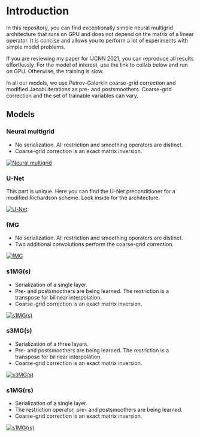 # Introduction
In this repository, you can find exceptionally simple neural multigrid architecture that runs on GPU and does not depend on the matrix of a linear operator. It is concise and allows you to perform a lot of experiments with simple model problems.

If you are reviewing my paper for IJCNN 2021, you can reproduce all results effortlessly. For the model of interest, use the link to collab below and run on GPU. Otherwise, the training is slow.

In all our models, we use Petrov-Galerkin coarse-grid correction and modified Jacobi iterations as pre- and postsmoothers. Coarse-grid correction and the set of trainable variables can vary.


## Models

### Neural multigrid

+ No serialization. All restriction and smoothing operators are distinct.
+ Coarse-grid correction is an exact matrix inversion.

[![Neural multigrid](https://colab.research.google.com/assets/colab-badge.svg)](https://colab.research.google.com/drive/1jxHZ6wBAwiNjDbntiV1pOM264buL57sX)

### U-Net

This part is unique. Here you can find the U-Net preconditioner for a modified Richardson scheme. Look inside for the architecture.

[![U-Net](https://colab.research.google.com/assets/colab-badge.svg)](https://colab.research.google.com/drive/1Cm5GipQC-90rNdAMJbKG03mhJyd4dv35)

### fMG

+ No serialization. All restriction and smoothing operators are distinct.
+ Two additional convolutions perform the coarse-grid correction.

[![fMG](https://colab.research.google.com/assets/colab-badge.svg)](https://colab.research.google.com/drive/1Wd0UumKhXUF4MCwdjTEnQrAqfz9MUtti)

### s1MG(s)

+ Serialization of a single layer.
+ Pre- and postsmoothers are being learned. The restriction is a transpose for bilinear interpolation.
+ Coarse-grid correction is an exact matrix inversion.

[![s1MG(s)](https://colab.research.google.com/assets/colab-badge.svg)](https://colab.research.google.com/drive/1x4w2UPRyrU8tE8InAr-qN2_HYODDAbJU)

### s3MG(s)

+ Serialization of a three layers.
+ Pre- and postsmoothers are being learned. The restriction is a transpose for bilinear interpolation.
+ Coarse-grid correction is an exact matrix inversion.


[![s3MG(s)](https://colab.research.google.com/assets/colab-badge.svg)](https://colab.research.google.com/drive/1qmztUsYv6wSbhkQqXwMhGxI1p6XGBQWJ)

### s1MG(rs)

+ Serialization of a single layer.
+ The restriction operator, pre- and postsmoothers are being learned.
+ Coarse-grid correction is an exact matrix inversion.

[![s1MG(rs)](https://colab.research.google.com/assets/colab-badge.svg)](https://colab.research.google.com/drive/1KZSFytiUhMPSOaeuOGmU1dJltjLbUWHZ)
